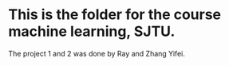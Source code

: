 # This is the folder for the course machine learning, SJTU.
The project 1 and 2 was done by Ray and Zhang Yifei.
